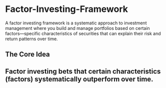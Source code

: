 # Factor-Investing-Framework

A factor investing framework is a systematic approach to investment management where you build and manage portfolios based on certain factors—specific characteristics of securities that can explain their risk and return patterns over time. 

 The Core Idea
 -------

 Factor investing bets that certain characteristics (factors) systematically outperform over time.
 ----

 



